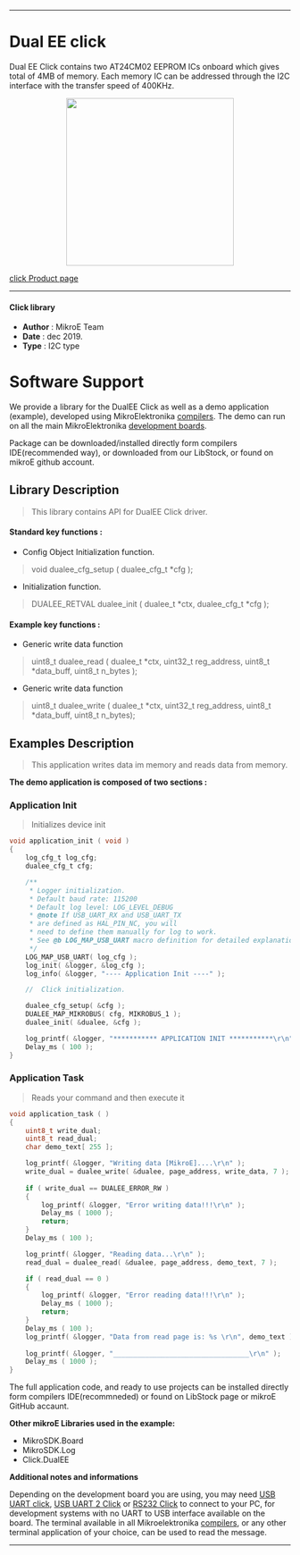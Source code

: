  

---
# Dual EE click

Dual EE Click contains two AT24CM02 EEPROM ICs onboard which gives total of 4MB of memory. Each memory IC can be addressed through the I2C interface with the transfer speed of 400KHz. 

<p align="center">
  <img src="https://download.mikroe.com/images/click_for_ide/dualee_click.png" height=300px>
</p>

[click Product page](https://www.mikroe.com/dual-ee-click)

---


#### Click library 

- **Author**        : MikroE Team
- **Date**          : dec 2019.
- **Type**          : I2C type


# Software Support

We provide a library for the DualEE Click 
as well as a demo application (example), developed using MikroElektronika 
[compilers](https://shop.mikroe.com/compilers). 
The demo can run on all the main MikroElektronika [development boards](https://shop.mikroe.com/development-boards).

Package can be downloaded/installed directly form compilers IDE(recommended way), or downloaded from our LibStock, or found on mikroE github account. 

## Library Description

> This library contains API for DualEE Click driver.

#### Standard key functions :

- Config Object Initialization function.
> void dualee_cfg_setup ( dualee_cfg_t *cfg ); 
 
- Initialization function.
> DUALEE_RETVAL dualee_init ( dualee_t *ctx, dualee_cfg_t *cfg );

#### Example key functions :

- Generic write data function
> uint8_t dualee_read ( dualee_t *ctx, uint32_t reg_address, uint8_t *data_buff, uint8_t n_bytes );
 
- Generic write data function
> uint8_t dualee_write ( dualee_t *ctx, uint32_t reg_address, uint8_t *data_buff, uint8_t n_bytes);

## Examples Description

> This application writes data im memory and reads data from memory.

**The demo application is composed of two sections :**

### Application Init 

> Initializes device init

```c
void application_init ( void )
{
    log_cfg_t log_cfg;
    dualee_cfg_t cfg;

    /** 
     * Logger initialization.
     * Default baud rate: 115200
     * Default log level: LOG_LEVEL_DEBUG
     * @note If USB_UART_RX and USB_UART_TX 
     * are defined as HAL_PIN_NC, you will 
     * need to define them manually for log to work. 
     * See @b LOG_MAP_USB_UART macro definition for detailed explanation.
     */
    LOG_MAP_USB_UART( log_cfg );
    log_init( &logger, &log_cfg );
    log_info( &logger, "---- Application Init ----" );

    //  Click initialization.

    dualee_cfg_setup( &cfg );
    DUALEE_MAP_MIKROBUS( cfg, MIKROBUS_1 );
    dualee_init( &dualee, &cfg );

    log_printf( &logger, "*********** APPLICATION INIT ***********\r\n" );
    Delay_ms ( 100 );
}
```

### Application Task

> Reads your command and then execute it

```c
void application_task ( )
{
    uint8_t write_dual;
    uint8_t read_dual;
    char demo_text[ 255 ];

    log_printf( &logger, "Writing data [MikroE]....\r\n" );
    write_dual = dualee_write( &dualee, page_address, write_data, 7 );
  
    if ( write_dual == DUALEE_ERROR_RW )
    {
        log_printf( &logger, "Error writing data!!!\r\n" );
        Delay_ms ( 1000 );
        return;
    }
    Delay_ms ( 100 );

    log_printf( &logger, "Reading data...\r\n" );
    read_dual = dualee_read( &dualee, page_address, demo_text, 7 );

    if ( read_dual == 0 )
    {
        log_printf( &logger, "Error reading data!!!\r\n" );
        Delay_ms ( 1000 );
        return;
    }
    Delay_ms ( 100 );
    log_printf( &logger, "Data from read page is: %s \r\n", demo_text );
    
    log_printf( &logger, "__________________________________\r\n" );
    Delay_ms ( 1000 );
}
```

The full application code, and ready to use projects can be  installed directly form compilers IDE(recommneded) or found on LibStock page or mikroE GitHub accaunt.

**Other mikroE Libraries used in the example:** 

- MikroSDK.Board
- MikroSDK.Log
- Click.DualEE

**Additional notes and informations**

Depending on the development board you are using, you may need 
[USB UART click](https://shop.mikroe.com/usb-uart-click), 
[USB UART 2 Click](https://shop.mikroe.com/usb-uart-2-click) or 
[RS232 Click](https://shop.mikroe.com/rs232-click) to connect to your PC, for 
development systems with no UART to USB interface available on the board. The 
terminal available in all Mikroelektronika 
[compilers](https://shop.mikroe.com/compilers), or any other terminal application 
of your choice, can be used to read the message.



---
